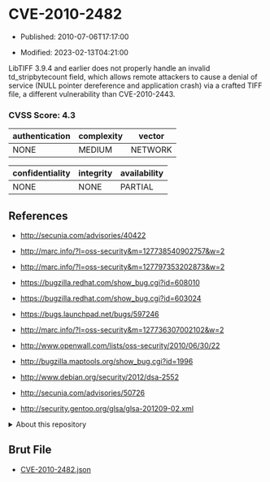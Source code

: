 # CVE-2010-2482

- Published: 2010-07-06T17:17:00

- Modified: 2023-02-13T04:21:00

LibTIFF 3.9.4 and earlier does not properly handle an invalid td_stripbytecount field, which allows remote attackers to cause a denial of service (NULL pointer dereference and application crash) via a crafted TIFF file, a different vulnerability than CVE-2010-2443.

### CVSS Score: **4.3**

| authentication | complexity | vector |
| --- | --- | --- |
| NONE | MEDIUM | NETWORK |

| confidentiality | integrity | availability |
| --- | --- | --- |
| NONE | NONE | PARTIAL |

## References

* http://secunia.com/advisories/40422

* http://marc.info/?l=oss-security&m=127738540902757&w=2

* http://marc.info/?l=oss-security&m=127797353202873&w=2

* https://bugzilla.redhat.com/show_bug.cgi?id=608010

* https://bugzilla.redhat.com/show_bug.cgi?id=603024

* https://bugs.launchpad.net/bugs/597246

* http://marc.info/?l=oss-security&m=127736307002102&w=2

* http://www.openwall.com/lists/oss-security/2010/06/30/22

* http://bugzilla.maptools.org/show_bug.cgi?id=1996

* http://www.debian.org/security/2012/dsa-2552

* http://secunia.com/advisories/50726

* http://security.gentoo.org/glsa/glsa-201209-02.xml

<details>
<summary>About this repository</summary> 

  This repository is part of the project [Live Hack CVE](https://github.com/Live-Hack-CVE). Main website can be found [www.live-hack.org](https://www.live-hack.org) 
  
  Made by [Sn0wAlice](https://github.com/Sn0wAlice) for the people that care about security and need to have a feed of the latest CVEs. Hope you enjoy it, don't forget to star the repo and follow me on [Twitter](https://twitter.com/Sn0wAlice) and [Github](https://github.com/Sn0wAlice). And that is my [personnal website](https://www.alice-snow.me/)

  - [Home Page](https://github.com/Live-Hack-CVE)
  - [Framework](https://github.com/Live-Hack-CVE/cve-framework)
  - [CVE database](https://github.com/Live-Hack-CVE/full_database)
  - [Changelog](https://github.com/Live-Hack-CVE/Changelog)
</details>

## Brut File

* [CVE-2010-2482.json](https://raw.githubusercontent.com/Live-Hack-CVE/full_database/main/cves/2010/CVE-2010-2482.json)

